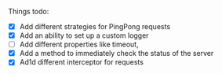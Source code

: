 Things todo: 
- [x] Add different strategies for PingPong requests
- [x] Add an ability to set up a custom logger
- [ ] Add different properties like timeout,
- [x] Add a method to immediately check the status of the server
- [x] Ad1d different interceptor for requests